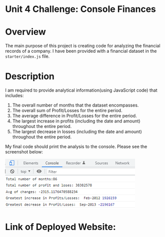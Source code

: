 # Unit 4 Challenge: Console Finances

# Overview

The main purpose of this project is creating code for analyzing the financial records of a company. I have been provided with a financial dataset in the `starter/index.js` file.

# Description

I am required to provide analytical information(using JavaScript code) that includes:

1. The overall number of months that the dataset encompasses.
2. The overall sum of Profit/Losses for the entire period.
3. The average difference in Profit/Losses for the entire period.
4. The largest increase in profits (including the date and amount) throughout the entire period.
5. The largest decrease in losses (including the date and amount) throughout the entire period.

My final code should print the analysis to the console. Please see the screenshot below:

![](https://github.com/SandraDeve/Console-Finances/blob/bb4d853c3182a3087b2d3a8b9b0fe3ebcd472f40/starter/images/ScreenshotConsoleFinances.png)

# Link of Deployed Website:
